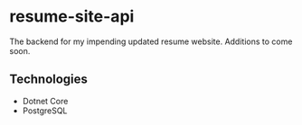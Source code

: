 # resume-site-api
The backend for my impending updated resume website. Additions to come soon.

## Technologies
* Dotnet Core
* PostgreSQL
